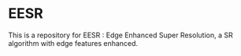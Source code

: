 # EESR
This is a repository for EESR : Edge Enhanced Super Resolution, a SR algorithm with edge features enhanced. 
